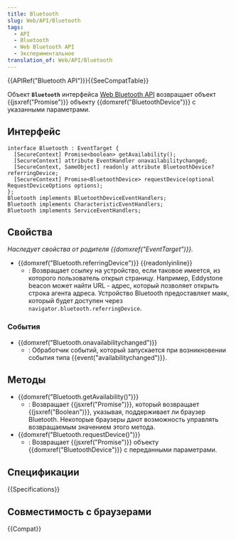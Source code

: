 ```yaml
---
title: Bluetooth
slug: Web/API/Bluetooth
tags:
  - API
  - Bluetooth
  - Web Bluetooth API
  - Экспериментальное
translation_of: Web/API/Bluetooth
---
```

{{APIRef("Bluetooth API")}}{{SeeCompatTable}}

Объект **`Bluetooth`** интерфейса [Web Bluetooth API](/Web/API/Web_Bluetooth_API) возвращает объект {{jsxref("Promise")}} объекту {{domxref("BluetoothDevice")}} с указанными параметрами.

## Интерфейс

```
interface Bluetooth : EventTarget {
  [SecureContext] Promise<boolean> getAvailability();
  [SecureContext] attribute EventHandler onavailabilitychanged;
  [SecureContext, SameObject] readonly attribute BluetoothDevice? referringDevice;
  [SecureContext] Promise<BluetoothDevice> requestDevice(optional RequestDeviceOptions options);
};
Bluetooth implements BluetoothDeviceEventHandlers;
Bluetooth implements CharacteristicEventHandlers;
Bluetooth implements ServiceEventHandlers;
```

## Свойства

_Наследует свойства от родителя {{domxref("EventTarget")}}._

- {{domxref("Bluetooth.referringDevice")}} {{readonlyinline}}
  - : Возвращает ссылку на устройство, если таковое имеется, из которого пользователь открыл страницу. Например, Eddystone beacon может найти URL - адрес, который позволяет открыть строка агента адреса. Устройство Bluetooth предоставляет маяк, который будет доступен через `navigator.bluetooth.referringDevice`.

### События

- {{domxref("Bluetooth.onavailabilitychanged")}}
  - : Обработчик событий, который запускается при возникновении события типа {{event("availabilitychanged")}}.

## Методы

- {{domxref("Bluetooth.getAvailability()")}}
  - : Возвращает {{jsxref("Promise")}}, который возвращает {{jsxref("Boolean")}}, указывая, поддерживает ли браузер Bluetooth. Некоторые браузеры дают возможность управлять возвращаемым значением этого метода.
- {{domxref("Bluetooth.requestDevice()")}}
  - : Возвращает {{jsxref("Promise")}} объекту {{domxref("BluetoothDevice")}} с переданными параметрами.

## Спецификации

{{Specifications}}

## Совместимость с браузерами

{{Compat}}
